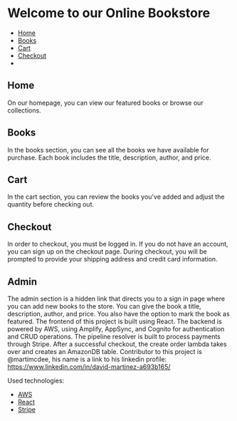 <!DOCTYPE html>
<html>
  <head>
    <title>Online Bookstore</title>
  </head>
  <body>
    <h1>Welcome to our Online Bookstore</h1>
    <nav>
      <ul>
        <li><a href="/">Home</a></li>
        <li><a href="/books">Books</a></li>
        <li><a href="/cart">Cart</a></li>
        <li><a href="/checkout">Checkout</a></li>
        <li><a href="/admin" style="display:none;">Admin</a></li>
      </ul>
    </nav>
    <h2>Home</h2>
    <p>On our homepage, you can view our featured books or browse our collections.</p>
    <h2>Books</h2>
    <p>In the books section, you can see all the books we have available for purchase. Each book includes the title, description, author, and price.</p>
    <h2>Cart</h2>
    <p>In the cart section, you can review the books you've added and adjust the quantity before checking out.</p>
    <h2>Checkout</h2>
    <p>In order to checkout, you must be logged in. If you do not have an account, you can sign up on the checkout page. During checkout, you will be prompted to provide your shipping address and credit card information.</p>
    <h2>Admin</h2>
    <p>The admin section is a hidden link that directs you to a sign in page where you can add new books to the store. You can give the book a title, description, author, and price. You also have the option to mark the book as featured. The frontend of this project is built using React. The backend is powered by AWS, using Amplify, AppSync, and Cognito for authentication and CRUD operations. The pipeline resolver is built to process payments through Stripe. After a successful checkout, the create order lambda takes over and creates an AmazonDB table. Contributor to this project is @martimcdee, his name is a link to his linkedin profile: <a href="https://www.linkedin.com/in/david-martinez-a693b165/">https://www.linkedin.com/in/david-martinez-a693b165/</a></p>
    <p>Used technologies:</p>
    <ul>
      <li><a href="https://aws.amazon.com/">AWS</a></li>
      <li><a href="https://reactjs.org/">React</a></li>
      <li><a href="https://stripe.com/">Stripe</a></li>
    </ul>
  </body>
</html>